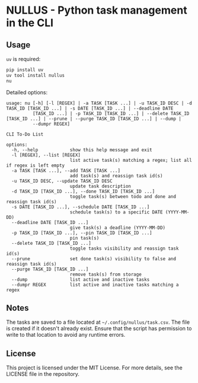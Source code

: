 # NULLUS - Python task management in the CLI

## Usage

`uv` is required:

```bash
pip install uv
uv tool install nullus
nu
```

Detailed options:

```
usage: nu [-h] [-l [REGEX] | -a TASK [TASK ...] | -u TASK_ID DESC | -d TASK_ID [TASK_ID ...] | -s DATE [TASK_ID ...] | --deadline DATE
          [TASK_ID ...] | -p TASK_ID [TASK_ID ...] | --delete TASK_ID [TASK_ID ...] | --prune | --purge TASK_ID [TASK_ID ...] | --dump |
          --dumpr REGEX]

CLI To-Do List

options:
  -h, --help            show this help message and exit
  -l [REGEX], --list [REGEX]
                        list active task(s) matching a regex; list all if regex is left empty
  -a TASK [TASK ...], --add TASK [TASK ...]
                        add task(s) and reassign task id(s)
  -u TASK_ID DESC, --update TASK_ID DESC
                        update task description
  -d TASK_ID [TASK_ID ...], --done TASK_ID [TASK_ID ...]
                        toggle task(s) between todo and done and reassign task id(s)
  -s DATE [TASK_ID ...], --schedule DATE [TASK_ID ...]
                        schedule task(s) to a specific DATE (YYYY-MM-DD)
  --deadline DATE [TASK_ID ...]
                        give task(s) a deadline (YYYY-MM-DD)
  -p TASK_ID [TASK_ID ...], --pin TASK_ID [TASK_ID ...]
                        pin task(s)
  --delete TASK_ID [TASK_ID ...]
                        toggle tasks visibility and reassign task id(s)
  --prune               set done task(s) visibility to false and reassign task id(s)
  --purge TASK_ID [TASK_ID ...]
                        remove task(s) from storage
  --dump                list active and inactive tasks
  --dumpr REGEX         list active and inactive tasks matching a regex
```

## Notes

The tasks are saved to a file located at `~/.config/nullus/task.csv`. The file is created if it doesn't already exist. Ensure that the script has permission to write to that location to avoid any runtime errors.

## License

This project is licensed under the MIT License. For more details, see the LICENSE file in the repository.